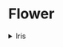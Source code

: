 # Flower

<details>
<summary>Iris</summary>
<br>
Let's get a visual overview of the dimensions for each species of iris.

</details>
